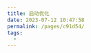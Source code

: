 ```yaml
---
title: 启动优化
date: 2023-07-12 10:47:58
permalink: /pages/c91d54/
tags:
  - 
---
```

<iframe sandbox scrolling="no" frameborder="0"   
height="6510px"     
width="1092px"
:src="$withBase('/images/iOSHtml/11.启动优化.html')" > </iframe> 
<div>The content of mind map is Created by <a href="https://xmind.cn" target="_blank" title="edrawsoft">XMind</a> && <a href="https://www.edrawsoft.com/" target="_blank" title="edrawsoft">MindMaster</a> software</div>
